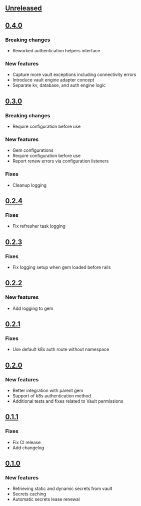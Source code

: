 ## [Unreleased]

## [0.4.0]
### Breaking changes
- Reworked authentication helpers interface

### New features
- Capture more vault exceptions including connectivity errors
- Introduce vault engine adapter concept
- Separate kv, database, and auth engine logic 

## [0.3.0]
### Breaking changes
- Require configuration before use

### New features
- Gem configurations
- Require configuration before use
- Report renew errors via configuration listeners

### Fixes
- Cleanup logging

## [0.2.4]
### Fixes
- Fix refresher task logging

## [0.2.3]
### Fixes
- Fix logging setup when gem loaded before rails

## [0.2.2]
### New features
- Add logging to gem

## [0.2.1]
### Fixes
- Use default k8s auth route without namespace 

## [0.2.0]
### New features
- Better integration with parent gem
- Support of k8s authentication method
- Additional tests and fixes related to Vault permissions

## [0.1.1]
### Fixes
- Fix CI release
- Add changelog

## [0.1.0]
### New features
- Retrieving static and dynamic secrets from vault
- Secrets caching
- Automatic secrets lease renewal

[Unreleased]: https://github.com/matic-insurance/settings_reader-vault_resolver/compare/0.4.0...HEAD
[0.4.0]: https://github.com/matic-insurance/settings_reader-vault_resolver/commits/0.4.0
[0.3.0]: https://github.com/matic-insurance/settings_reader-vault_resolver/commits/0.3.0
[0.2.4]: https://github.com/matic-insurance/settings_reader-vault_resolver/commits/0.2.4
[0.2.3]: https://github.com/matic-insurance/settings_reader-vault_resolver/commits/0.2.3
[0.2.2]: https://github.com/matic-insurance/settings_reader-vault_resolver/commits/0.2.2
[0.2.1]: https://github.com/matic-insurance/settings_reader-vault_resolver/commits/0.2.1
[0.2.0]: https://github.com/matic-insurance/settings_reader-vault_resolver/commits/0.2.0
[0.1.1]: https://github.com/matic-insurance/settings_reader-vault_resolver/commits/0.1.1
[0.1.0]: https://github.com/matic-insurance/settings_reader-vault_resolver/commits/0.1.0

